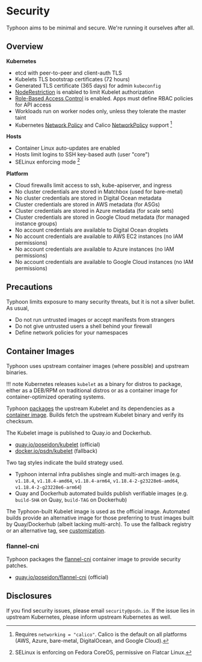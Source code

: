 # Security

Typhoon aims to be minimal and secure. We're running it ourselves after all.

## Overview

**Kubernetes**

* etcd with peer-to-peer and client-auth TLS
* Kubelets TLS bootstrap certificates (72 hours)
* Generated TLS certificate (365 days) for admin `kubeconfig`
* [NodeRestriction](https://kubernetes.io/docs/reference/access-authn-authz/node/) is enabled to limit Kubelet authorization
* [Role-Based Access Control](https://kubernetes.io/docs/admin/authorization/rbac/) is enabled. Apps must define RBAC policies for API access
* Workloads run on worker nodes only, unless they tolerate the master taint
* Kubernetes [Network Policy](https://kubernetes.io/docs/concepts/services-networking/network-policies/) and Calico [NetworkPolicy](https://docs.projectcalico.org/latest/reference/calicoctl/resources/networkpolicy) support [^1]

[^1]: Requires `networking = "calico"`. Calico is the default on all platforms (AWS, Azure, bare-metal, DigitalOcean, and Google Cloud).

**Hosts**

* Container Linux auto-updates are enabled
* Hosts limit logins to SSH key-based auth (user "core")
* SELinux enforcing mode [^2]

[^2]: SELinux is enforcing on Fedora CoreOS, permissive on Flatcar Linux.

**Platform**

* Cloud firewalls limit access to ssh, kube-apiserver, and ingress
* No cluster credentials are stored in Matchbox (used for bare-metal)
* No cluster credentials are stored in Digital Ocean metadata
* Cluster credentials are stored in AWS metadata (for ASGs)
* Cluster credentials are stored in Azure metadata (for scale sets)
* Cluster credentials are stored in Google Cloud metadata (for managed instance groups)
* No account credentials are available to Digital Ocean droplets
* No account credentials are available to AWS EC2 instances (no IAM permissions)
* No account credentials are available to Azure instances (no IAM permissions)
* No account credentials are available to Google Cloud instances (no IAM permissions)

## Precautions

Typhoon limits exposure to many security threats, but it is not a silver bullet. As usual,

* Do not run untrusted images or accept manifests from strangers
* Do not give untrusted users a shell behind your firewall
* Define network policies for your namespaces

## Container Images

Typhoon uses upstream container images (where possible) and upstream binaries.

!!! note
    Kubernetes releases `kubelet` as a binary for distros to package, either as a DEB/RPM on traditional distros or as a container image for container-optimized operating systems.

Typhoon [packages](https://github.com/poseidon/kubelet) the upstream Kubelet and its dependencies as a [container image](https://quay.io/repository/poseidon/kubelet). Builds fetch the upstream Kubelet binary and verify its checksum.

The Kubelet image is published to Quay.io and Dockerhub.

* [quay.io/poseidon/kubelet](https://quay.io/repository/poseidon/kubelet) (official)
* [docker.io/psdn/kubelet](https://hub.docker.com/r/psdn/kubelet) (fallback)

Two tag styles indicate the build strategy used.

* Typhoon internal infra publishes single and multi-arch images (e.g. `v1.18.4`, `v1.18.4-amd64`, `v1.18.4-arm64`, `v1.18.4-2-g23228e6-amd64`, `v1.18.4-2-g23228e6-arm64`)
* Quay and Dockerhub automated builds publish verifiable images (e.g. `build-SHA` on Quay, `build-TAG` on Dockerhub)

The Typhoon-built Kubelet image is used as the official image. Automated builds provide an alternative image for those preferring to trust images built by Quay/Dockerhub (albeit lacking multi-arch). To use the fallback registry or an alternative tag, see [customization](/advanced/customization/#kubelet).

### flannel-cni

Typhoon packages the [flannel-cni](https://github.com/poseidon/flannel-cni) container image to provide security patches.

* [quay.io/poseidon/flannel-cni](https://quay.io/repository/poseidon/flannel-cni) (official)

## Disclosures

If you find security issues, please email `security@psdn.io`. If the issue lies in upstream Kubernetes, please inform upstream Kubernetes as well.

